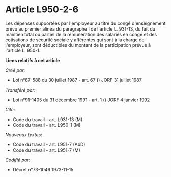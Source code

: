 # Article L950-2-6

Les dépenses supportées par l'employeur au titre du congé d'enseignement prévu au premier alinéa du paragraphe I de l'article
L. 931-13, du fait du maintien total ou partiel de la rémunération des salariés en congé et des cotisations de sécurité
sociale y afférentes qui sont à la charge de l'employeur, sont déductibles du montant de la participation prévue à l'article
L. 950-1.

**Liens relatifs à cet article**

_Créé par_:

  - Loi n°87-588 du 30 juillet 1987 - art. 67 () JORF 31 juillet 1987

_Transféré par_:

  - Loi n°91-1405 du 31 décembre 1991 - art. 1 () JORF 4 janvier 1992

_Cite_:

  - Code du travail - art. L931-13 (M)
  - Code du travail - art. L950-1 (M)

_Nouveaux textes_:

  - Code du travail - art. L951-7 (AbD)
  - Code du travail - art. L951-7 (M)

_Codifié par_:

  - Décret n°73-1046 1973-11-15
